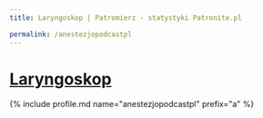 ```yaml
---
title: Laryngoskop | Patromierz - statystyki Patronite.pl

permalink: /anestezjopodcastpl
---
```


# [Laryngoskop](https://patronite.pl/anestezjopodcastpl)

{% include profile.md name="anestezjopodcastpl" prefix="a" %}
